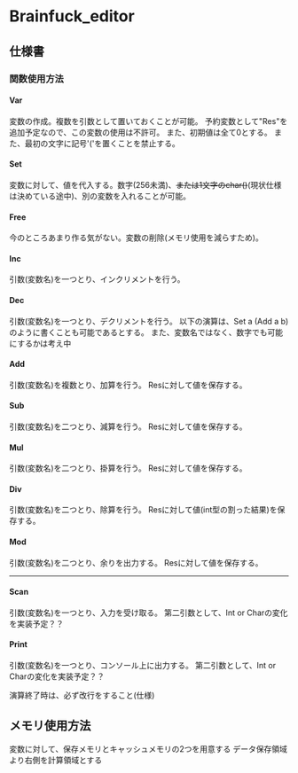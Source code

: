 # Brainfuck_editor

## 仕様書
<!--
```bf
#変数設定
Var a b ...
#変数代入
Set a 2
Set b t
#変数消去
Free a
#四則演算
Inc a
Dec a
Add a b c
Sub a b
Mul a b
Div a b
Mod a b
#入出力
Input a 4
Output a
#比較,if
Com > a b
Com < a b
Com = a b
And a b
Or a b
Not a
if(Com > a b)
...
elif(Com < a b)
...
else
...
Endif

```
-->
### 関数使用方法
#### Var
変数の作成。複数を引数として置いておくことが可能。
予約変数として"Res"を追加予定なので、この変数の使用は不許可。
また、初期値は全て0とする。
また、最初の文字に記号'('を置くことを禁止する。
#### Set
変数に対して、値を代入する。数字(256未満)、~~または1文字のchar()~~(現状仕様は決めている途中)、別の変数を入れることが可能。
#### Free
今のところあまり作る気がない。変数の削除(メモリ使用を減らすため)。
#### Inc
引数(変数名)を一つとり、インクリメントを行う。
#### Dec
引数(変数名)を一つとり、デクリメントを行う。
以下の演算は、Set a (Add a b)のように書くことも可能であるとする。
また、変数名ではなく、数字でも可能にするかは考え中
#### Add
引数(変数名)を複数とり、加算を行う。
Resに対して値を保存する。
#### Sub
引数(変数名)を二つとり、減算を行う。
Resに対して値を保存する。
#### Mul
引数(変数名)を二つとり、掛算を行う。
Resに対して値を保存する。
#### Div
引数(変数名)を二つとり、除算を行う。
Resに対して値(int型の割った結果)を保存する。
#### Mod
引数(変数名)を二つとり、余りを出力する。
Resに対して値を保存する。


---
#### Scan
引数(変数名)を一つとり、入力を受け取る。
第二引数として、Int or Charの変化を実装予定？？

#### Print
引数(変数名)を一つとり、コンソール上に出力する。
第二引数として、Int or Charの変化を実装予定？？

演算終了時は、必ず改行をすること(仕様)

## メモリ使用方法
変数に対して、保存メモリとキャッシュメモリの2つを用意する
データ保存領域より右側を計算領域とする







